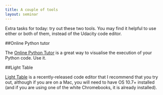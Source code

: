```yaml
---
title: A couple of tools
layout: seminar
---
```


Extra tasks for today: try out these two tools. You may find it helpful to use either or both of them, instead of the Udacity code editor.

##Online Python tutor

The [Online Python Tutor](http://www.pythontutor.com/) is a great way to visualise the execution of your Python code. Use it.

##Light Table

[Light Table](http://www.lighttable.com/) is a recently-released code editor that I recommend that you try out, although if you are on a Mac, you will need to have OS 10.7+ installed (and if you are using one of the white Chromebooks, it is already installed).




